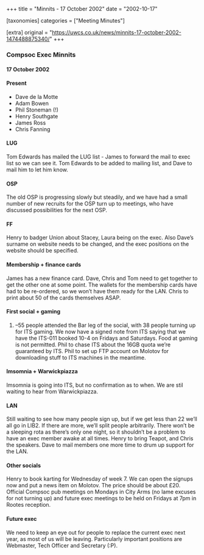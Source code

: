 +++
title = "Minnits - 17 October 2002"
date = "2002-10-17"

[taxonomies]
categories = ["Meeting Minutes"]

[extra]
original = "https://uwcs.co.uk/news/minnits-17-october-2002-1474488875340/"
+++

### Compsoc Exec Minnits

#### 17 October 2002

#### Present

  - Dave de la Motte
  - Adam Bowen
  - Phil Stoneman (\!)
  - Henry Southgate
  - James Ross
  - Chris Fanning

#### LUG

Tom Edwards has mailed the LUG list - James to forward the mail to exec list so we can see it. Tom Edwards to be added to mailing list, and Dave to mail him to let him know.

#### OSP

The old OSP is progressing slowly but steadily, and we have had a small number of new recruits for the OSP turn up to meetings, who have discussed possibilities for the next OSP.

#### FF

Henry to badger Union about Stacey, Laura being on the exec. Also Dave’s surname on website needs to be changed, and the exec positions on the website should be specified.

#### Membership + finance cards

James has a new finance card. Dave, Chris and Tom need to get together to get the other one at some point. The wallets for the membership cards have had to be re-ordered, so we won’t have them ready for the LAN. Chris to print about 50 of the cards themselves ASAP.

#### First social + gaming

1.  –55 people attended the Bar leg of the social, with 38 people turning up for ITS gaming. We now have a signed note from ITS saying that we have the ITS-011 booked 10-4 on Fridays and Saturdays. Food at gaming is not permitted. Phil to chase ITS about the 16GB quota we’re guaranteed by ITS. Phil to set up FTP account on Molotov for downloading stuff to ITS machines in the meantime.

#### Imsomnia + Warwickpiazza

Imsomnia is going into ITS, but no confirmation as to when. We are stil waiting to hear from Warwickpiazza.

#### LAN

Still waiting to see how many people sign up, but if we get less than 22 we’ll all go in LIB2. If there are more, we’ll split people arbitrarily. There won’t be a sleeping rota as there’s only one night, so it shouldn’t be a problem to have an exec member awake at all times. Henry to bring Teapot, and Chris the speakers. Dave to mail members one more time to drum up support for the LAN.

#### Other socials

Henry to book karting for Wednesday of week 7. We can open the signups now and put a news item on Molotov. The price should be about £20. Official Compsoc pub meetings on Mondays in City Arms (no lame excuses for not turning up) and future exec meetings to be held on Fridays at 7pm in Rootes reception.

#### Future exec

We need to keep an eye out for people to replace the current exec next year, as most of us will be leaving. Particularly important positions are Webmaster, Tech Officer and Secretary (:P).
